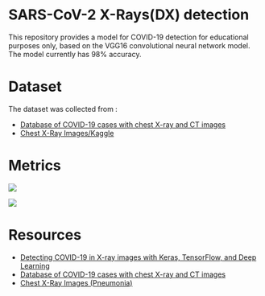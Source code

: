 # SARS-CoV-2 X-Rays(DX) detection

This repository provides a model for COVID-19 detection for educational purposes only, based on the VGG16 convolutional neural network model. The model currently has 98% accuracy.

# Dataset
The dataset was collected from :
 - [Database of COVID-19 cases with chest X-ray and CT images](https://github.com/ieee8023/covid-chestxray-dataset)
 - [Chest X-Ray Images/Kaggle](https://www.kaggle.com/paultimothymooney/chest-xray-pneumonia/data)
 
 # Metrics
 
 ![](https://github.com/GavriloviciEduard/SARS-CoV-2-X-Rays-DX-detection/blob/master/res/plot.png)
 
 ![](https://github.com/GavriloviciEduard/SARS-CoV-2-X-Rays-DX-detection/blob/master/res/stats.png)

 
# Resources
- [Detecting COVID-19 in X-ray images with Keras, TensorFlow, and Deep Learning](https://www.pyimagesearch.com/2020/03/16/detecting-covid-19-in-x-ray-images-with-keras-tensorflow-and-deep-learning/)
- [Database of COVID-19 cases with chest X-ray and CT images](https://github.com/ieee8023/covid-chestxray-dataset)
- [Chest X-Ray Images (Pneumonia)](https://www.kaggle.com/paultimothymooney/chest-xray-pneumonia/data)
